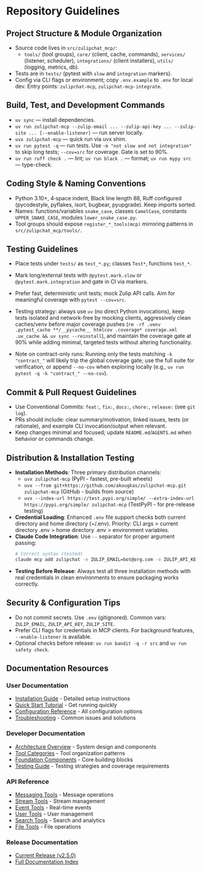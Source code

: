 # Repository Guidelines

## Project Structure & Module Organization
- Source code lives in `src/zulipchat_mcp/`:
  - `tools/` (tool groups), `core/` (client, cache, commands), `services/` (listener, scheduler), `integrations/` (client installers), `utils/` (logging, metrics, db).
- Tests are in `tests/` (pytest with `slow` and `integration` markers).
- Config via CLI flags or environment; copy `.env.example` to `.env` for local dev. Entry points: `zulipchat-mcp`, `zulipchat-mcp-integrate`.

## Build, Test, and Development Commands
- `uv sync` — install dependencies.
- `uv run zulipchat-mcp --zulip-email ... --zulip-api-key ... --zulip-site ... [--enable-listener]` — run server locally.
- `uvx zulipchat-mcp` — quick run via uvx shim.
- `uv run pytest -q` — run tests. Use `-m "not slow and not integration"` to skip long tests; `--cov=src` for coverage. Gate is set to 90%.
- `uv run ruff check .` — lint; `uv run black .` — format; `uv run mypy src` — type-check.

## Coding Style & Naming Conventions
- Python 3.10+, 4‑space indent, Black line length 88, Ruff configured (pycodestyle, pyflakes, isort, bugbear, pyupgrade). Keep imports sorted.
- Names: functions/variables `snake_case`, classes `CamelCase`, constants `UPPER_SNAKE_CASE`, modules `lower_snake_case.py`.
- Tool groups should expose `register_*_tools(mcp)` mirroring patterns in `src/zulipchat_mcp/tools/`.

## Testing Guidelines
- Place tests under `tests/` as `test_*.py`; classes `Test*`, functions `test_*`.
- Mark long/external tests with `@pytest.mark.slow` or `@pytest.mark.integration` and gate in CI via markers.
- Prefer fast, deterministic unit tests; mock Zulip API calls. Aim for meaningful coverage with `pytest --cov=src`.
- Testing strategy: always use `uv` (no direct Python invocations), keep tests isolated and network-free by mocking clients, aggressively clean caches/venv before major coverage pushes (`rm -rf .venv .pytest_cache **/__pycache__ htmlcov .coverage* coverage.xml .uv_cache && uv sync --reinstall`), and maintain the coverage gate at 90% while adding minimal, targeted tests without altering functionality.

- Note on contract-only runs: Running only the tests matching `-k "contract_"` will likely trip the global coverage gate; use the full suite for verification, or append `--no-cov` when exploring locally (e.g., `uv run pytest -q -k "contract_" --no-cov`).


## Commit & Pull Request Guidelines
- Use Conventional Commits: `feat:`, `fix:`, `docs:`, `chore:`, `release:` (see `git log`).
- PRs should include: clear summary/motivation, linked issues, tests (or rationale), and example CLI invocation/output when relevant.
- Keep changes minimal and focused; update `README.md`/`AGENTS.md` when behavior or commands change.

## Distribution & Installation Testing
- **Installation Methods**: Three primary distribution channels:
  - `uvx zulipchat-mcp` (PyPI - fastest, pre-built wheels)
  - `uvx --from git+https://github.com/akougkas/zulipchat-mcp.git zulipchat-mcp` (GitHub - builds from source)
  - `uvx --index-url https://test.pypi.org/simple/ --extra-index-url https://pypi.org/simple/ zulipchat-mcp` (TestPyPI - for pre-release testing)
- **Credential Loading**: Enhanced `.env` file support checks both current directory and home directory (~/.env). Priority: CLI args > current directory .env > home directory .env > environment variables.
- **Claude Code Integration**: Use `--` separator for proper argument passing:
  ```bash
  # Correct syntax (tested)
  claude mcp add zulipchat -e ZULIP_EMAIL=bot@org.com -e ZULIP_API_KEY=key -e ZULIP_SITE=https://org.zulipchat.com -- uvx --from git+https://github.com/akougkas/zulipchat-mcp.git zulipchat-mcp
  ```
- **Testing Before Release**: Always test all three installation methods with real credentials in clean environments to ensure packaging works correctly.

## Security & Configuration Tips
- Do not commit secrets. Use `.env` (gitignored). Common vars: `ZULIP_EMAIL`, `ZULIP_API_KEY`, `ZULIP_SITE`.
- Prefer CLI flags for credentials in MCP clients. For background features, `--enable-listener` is available.
- Optional checks before release: `uv run bandit -q -r src` and `uv run safety check`.

## Documentation Resources

### User Documentation
- [Installation Guide](docs/user-guide/installation.md) - Detailed setup instructions
- [Quick Start Tutorial](docs/user-guide/quick-start.md) - Get running quickly
- [Configuration Reference](docs/user-guide/configuration.md) - All configuration options
- [Troubleshooting](docs/TROUBLESHOOTING.md) - Common issues and solutions

### Developer Documentation
- [Architecture Overview](docs/developer-guide/architecture.md) - System design and components
- [Tool Categories](docs/developer-guide/tool-categories.md) - Tool organization patterns
- [Foundation Components](docs/developer-guide/foundation-components.md) - Core building blocks
- [Testing Guide](docs/testing/README.md) - Testing strategies and coverage requirements

### API Reference
- [Messaging Tools](docs/api-reference/messaging.md) - Message operations
- [Stream Tools](docs/api-reference/streams.md) - Stream management
- [Event Tools](docs/api-reference/events.md) - Real-time events
- [User Tools](docs/api-reference/users.md) - User management
- [Search Tools](docs/api-reference/search.md) - Search and analytics
- [File Tools](docs/api-reference/files.md) - File operations

### Release Documentation
- [Current Release (v2.5.0)](docs/releases/v2.5.0/RELEASE_v2.5.0.md)
- [Full Documentation Index](docs/README.md)
